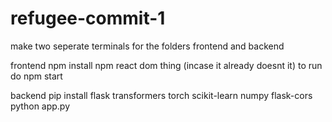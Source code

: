 # refugee-commit-1

make two seperate terminals for the folders frontend and backend

frontend
npm install
npm react dom thing (incase it already doesnt it)
to run do npm start

backend
pip install flask transformers torch scikit-learn numpy flask-cors
python app.py
